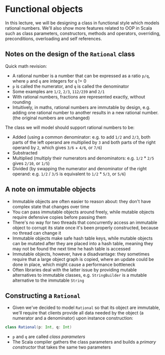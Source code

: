 # Functional objects

In this lecture, we will be designing a class in functional style which
models rational numbers. We'll also show more features related to OOP in Scala
such as class parameters, constructors, methods and operators, overriding,
preconditions, overloading and self references.

## Notes on the design of the `Rational` class

Quick math revision:

- A rational number is a number that can be expressed as a ratio `p/q`,
where `p` and `q` are integers for `q` != 0
- `p` is called the numerator, and `q` is called the denominator
- Some examples are `1/2`, `2/3`, `112/239` and `2/1`
- With rational numbers, fractions are represented exactly, without rounding
- Intuitively, in maths, rational numbers are immutable by design, e.g. adding
one rational number to another results in a new rational number. (the
original numbers are unchanged)

The class we will model should support rational numbers to be:

- Added (using a common denominator: e.g. to add `1/2` and `2/3`, both parts
of the left operand are multiplied by `3` and both parts of the right operand
by `2`, which gives `3/6` + `4/6`, or `7/6`)
- Substracted
- Multiplied (multiply their numerators and denominators: e.g. `1/2` * `2/5`
gives `2/10`, or `1/5`)
- Divided (by swapping the numerator and denominator of the right operand: e.g.
`1/2` / `3/5` is equivalent to `1/2` * `5/3`, or `5/6`)

## A note on immutable objects

- Immutable objects are often easier to reason about: they don't have complex
state that changes over time
- You can pass immutable objects around freely, while mutable objects require
defensive copies before passing them
- There's no way for two threads that concurrently access an immutable object
to corrupt its state once it's been properly constructed, because no thread can
change it
- Immutable objects make safe hash table keys, while mutable objects can be
mutated after they are placed into a hash table, meaning they may not be
found the next time he hash table is accessed
- Immutable objects, however, have a disadvantage: they sometimes require that a
large object graph is copied, where an update could be done in place, which
might cause a performance bottleneck
- Often libraries deal with the latter issue by providing mutable alternatives
to immutable classes, e.g. `StringBuilder` is a mutable alternative to the
immutable `String`

## Constructing a `Rational`

- Given we've decided to model `Rational` so that its object are immutable,
we'll require that clients provide all data needed by the object (a
numerator and a denominator) upon instance construction:

```scala
class Rational(p: Int, q: Int)
```

- `p` and `q` are called *class parameters*
- The Scala compiler gathers the class parameters and builds a *primary
constructor* that takes the same two parameters

